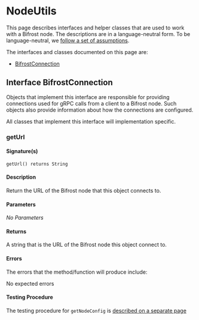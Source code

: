 # NodeUtils

This page describes interfaces and helper classes that are used to work with a Bifrost node. The descriptions are in a
language-neutral form. To be language-neutral, we [follow a set of assumptions](../../../Overview/Assumptions).

The interfaces and classes documented on this page are:

* [BifrostConnection](#interface-bifrostconnection)

## Interface BifrostConnection

Objects that implement this interface are responsible for providing connections used for gRPC calls from a client to a
Bifrost node. Such objects also provide information about how the connections are configured.

All classes that implement this interface will implementation specific.

### getUrl

#### Signature(s)

```
getUrl() returns String
```

#### Description

Return the URL of the Bifrost node that this object connects to.

#### Parameters

_No Parameters_

#### Returns

A string that is the URL of the Bifrost node this object connect to.

#### Errors

The errors that the method/function will produce include:

No expected errors

#### Testing Procedure

The testing procedure for `getNodeConfig` is [described on a separate page](bifrost_connection_tests/getUrl_test)
